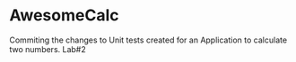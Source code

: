 # AwesomeCalc
Commiting the changes to Unit tests created for an Application to calculate two numbers. Lab#2
